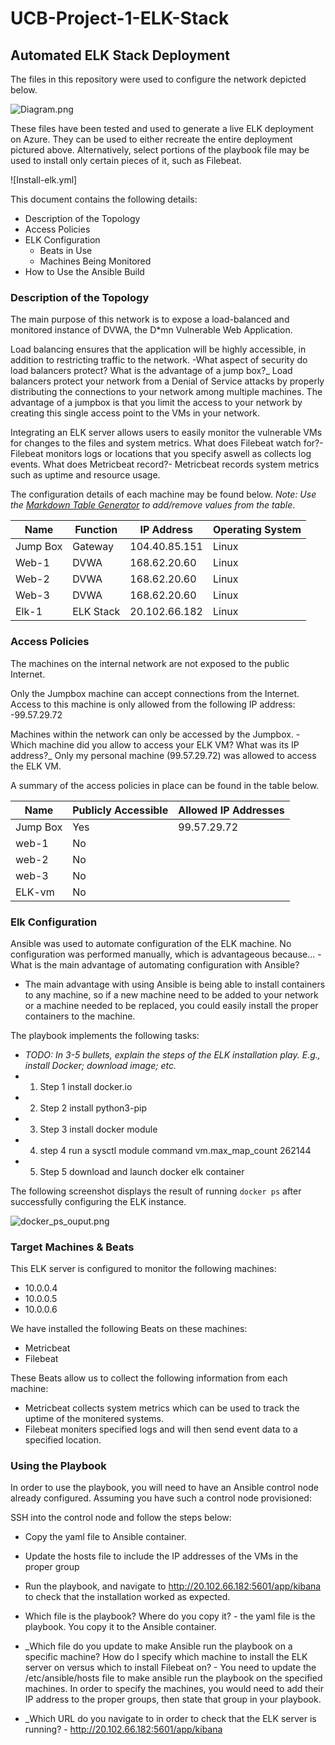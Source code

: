 # UCB-Project-1-ELK-Stack
## Automated ELK Stack Deployment

The files in this repository were used to configure the network depicted below.

![Diagram.png](Images/diagram_filename.png)

These files have been tested and used to generate a live ELK deployment on Azure. They can be used to either recreate the entire deployment pictured above. Alternatively, select portions of the playbook file may be used to install only certain pieces of it, such as Filebeat.

![Install-elk.yml]

This document contains the following details:
- Description of the Topology
- Access Policies
- ELK Configuration
  - Beats in Use
  - Machines Being Monitored
- How to Use the Ansible Build


### Description of the Topology

The main purpose of this network is to expose a load-balanced and monitored instance of DVWA, the D*mn Vulnerable Web Application.

Load balancing ensures that the application will be highly accessible, in addition to restricting traffic to the network.
-What aspect of security do load balancers protect? What is the advantage of a jump box?_
 Load balancers protect your network from a Denial of Service attacks by properly distributing the connections to your network among multiple machines. The advantage of a        jumpbox is that you limit the access to your network by creating this single access point to the VMs in your network.   
 
Integrating an ELK server allows users to easily monitor the vulnerable VMs for changes to the files and system metrics.
 What does Filebeat watch for?- Filebeat monitors logs or locations that you specify aswell as collects log events.
 What does Metricbeat record?- Metricbeat records system metrics such as uptime and resource usage. 

The configuration details of each machine may be found below.
_Note: Use the [Markdown Table Generator](http://www.tablesgenerator.com/markdown_tables) to add/remove values from the table_.

| Name     | Function | IP Address    | Operating System |
|----------|----------|---------------|------------------|
| Jump Box | Gateway  | 104.40.85.151 | Linux            |
| Web-1    |  DVWA    | 168.62.20.60  | Linux            |
| Web-2    |  DVWA    | 168.62.20.60  | Linux            |
| Web-3    |  DVWA    | 168.62.20.60  | Linux            |
| Elk-1    | ELK Stack| 20.102.66.182 | Linux            |

### Access Policies

The machines on the internal network are not exposed to the public Internet. 

Only the Jumpbox machine can accept connections from the Internet. Access to this machine is only allowed from the following IP address:
-99.57.29.72

Machines within the network can only be accessed by the Jumpbox.
-Which machine did you allow to access your ELK VM? What was its IP address?_
 Only my personal machine (99.57.29.72) was allowed to access the ELK VM.
 
A summary of the access policies in place can be found in the table below.

| Name     | Publicly Accessible | Allowed IP Addresses |
|----------|---------------------|----------------------|
| Jump Box |     Yes             | 99.57.29.72          |
|  web-1   |      No             |                      |
|  web-2   |      No             |                      |
|  web-3   |      No             |                      |
|  ELK-vm  |      No             |                      |

### Elk Configuration

Ansible was used to automate configuration of the ELK machine. No configuration was performed manually, which is advantageous because...
-What is the main advantage of automating configuration with Ansible?
- The main advantage with using Ansible is being able to install containers to any machine, so if a new machine need to be added to your network or a machine needed to be replaced, you could easily install the proper containers to the machine.

The playbook implements the following tasks:
- _TODO: In 3-5 bullets, explain the steps of the ELK installation play. E.g., install Docker; download image; etc._
- 1. Step 1 install docker.io
- 2. Step 2 install python3-pip
- 3. Step 3 install docker module
- 4. step 4 run a sysctl module command vm.max_map_count 262144
- 5. Step 5 download and launch docker elk container

The following screenshot displays the result of running `docker ps` after successfully configuring the ELK instance.

![docker_ps_ouput.png](Images/docker_ps_output.png)

### Target Machines & Beats
This ELK server is configured to monitor the following machines:
- 10.0.0.4
- 10.0.0.5
- 10.0.0.6

We have installed the following Beats on these machines:
- Metricbeat
- Filebeat

These Beats allow us to collect the following information from each machine:
- Metricbeat collects system metrics which can be used to track the uptime of the monitered systems.
- Filebeat moniters specified logs and will then send event data to a specified location.

### Using the Playbook
In order to use the playbook, you will need to have an Ansible control node already configured. Assuming you have such a control node provisioned: 

SSH into the control node and follow the steps below:
- Copy the yaml file to Ansible container.
- Update the hosts file to include the IP addresses of the VMs in the proper group
- Run the playbook, and navigate to http://20.102.66.182:5601/app/kibana to check that the installation worked as expected.

- Which file is the playbook? Where do you copy it? - the yaml file is the playbook. You copy it to the Ansible container.

- _Which file do you update to make Ansible run the playbook on a specific machine? How do I specify which machine to install the ELK server on versus which to install Filebeat on?  - You need to update the /etc/ansible/hosts file to make ansible run the playbook on the specified machines. In order to specify the machines, you would need to add their IP address to the proper groups, then state that group in your playbook.

- _Which URL do you navigate to in order to check that the ELK server is running? - http://20.102.66.182:5601/app/kibana
